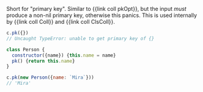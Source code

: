 Short for "primary key". Similar to {{link coll pkOpt}}, but the input _must_ produce a non-nil primary key, otherwise this panics. This is used internally by {{link coll Coll}} and {{link coll ClsColl}}.

```js
c.pk({})
// Uncaught TypeError: unable to get primary key of {}

class Person {
  constructor({name}) {this.name = name}
  pk() {return this.name}
}

c.pk(new Person({name: `Mira`}))
// 'Mira'
```
